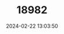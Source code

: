 ---
title: "18982"
category: "Pyrgulopsis pecosensis"
draft: false
date: 2024-02-22 13:03:50
languages:
  English: ["Pecos Springsnail"]
---